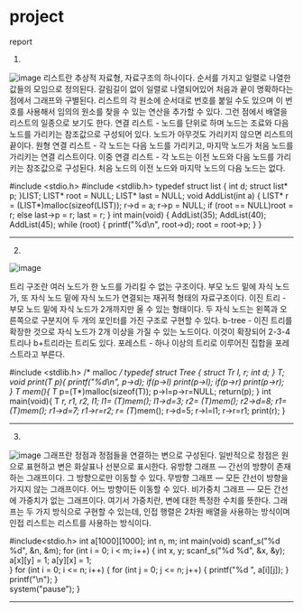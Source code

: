 # project
report

1. 
![image](https://user-images.githubusercontent.com/50905795/68380123-954e2180-0192-11ea-983d-dbca26367f3b.png)
리스트란 추상적 자료형, 자료구조의 하나이다. 순서를 가지고 일렬로 나열한 값들의 모임으로 정의된다. 
갈림길이 없이 일렬로 나열되어있어 처음과 끝이 명확하다는 점에서 그래프와 구별된다.
리스트의 각 원소에 순서대로 번호를 붙일 수도 있으며 이 번호를 사용해서 임의의 원소를 찾을 수 있는 연산을 추가할 수 있다. 그런 점에서 배열을 리스트의 일종으로 보기도 한다.
연결 리스트 - 노드를 단위로 하며 노드는 조료와 다음 노드를 가리키는 참조값으로 구성되어 있다. 노드가 아무것도 가리키지 않으면 리스트의 끝이다.
원형 연결 리스트 - 각 노드는 다음 노드를 가리키고, 마지막 노드가 처음 노드를 가리키는 연결 리스트이다.
이중 연결 리스트 - 각 노드는 이전 노드와 다음 노드를 가리키는 참조값으로 구성된다. 처음 노드의 이전 노드와 마지막 노드의 다음 노드는 없다.

#include <stdio.h>
#include <stdlib.h>
typedef struct list {
	int d;
	struct list* p;
}LIST;
LIST* root = NULL;
LIST* last = NULL;
void AddList(int a) {
	LIST* r = (LIST*)malloc(sizeof(LIST));
	r->d = a; 
	r->p = NULL;
	if (root == NULL)root = r;
	else last->p = r;
	last = r;
}
int main(void) {
	AddList(35);
	AddList(40);
	AddList(45);
	while (root) {
		printf("%d\n", root->d);
		root = root->p;
	}
}

-------------------------

2. 
![image](https://user-images.githubusercontent.com/50905795/68379924-3092c700-0192-11ea-88a8-6c90d0ef1499.png)

트리 구조란 여러 노드가 한 노드를 가리킬 수 없는 구조이다. 부모 노드 밑에 자식 노드가, 또 자식 노드 밑에 자식 노드가 연결되는 재귀적 형태의 자료구조이다.
이진 트리 - 부모 노드 밑에 자식 노드가 2개까지만 올 수 있는 형태이다. 두 자식 노드는 왼쪽과 오른쪽으로 구분지어 두 개의 포인터를 가진 구조로 구현할 수 있다.
b-tree - 이진 트리를 확장한 것으로 자식 노드가 2개 이상을 가질 수 있는 노드이다. 이것이 확장되어 2-3-4 트리나 b+트리라는 트리도 있다.
포레스트 - 하나 이상의 트리로 이루어진 집합을 포레스트라고 부른다.

#include <stdlib.h>               /* malloc */
typedef struct Tree {
    struct Tr *l, *r;
    int d;
} T;
void print(T* p){
   printf("%d\n", p->d);
   if(p->l) print(p->l);
   if(p->r) print(p->r);    
}
T* mem(){
 T* p=(T*)malloc(sizeof(T));
 p->l=p->r=NULL;
 return(p);
}
int main(void){
    T *r, *r1, *r2, *l1;
    l1= (T*)mem(); l1->d=3; 
    r2= (T*)mem(); r2->d=8; 
    r1= (T*)mem(); r1->d=7; r1->r=r2;
    r= (T*)mem(); r->d=5; r->l=l1;  r->r=r1;
    print(r);
}

-----------------------

3.
![image](https://user-images.githubusercontent.com/50905795/68379975-4acca500-0192-11ea-83d3-2c1a2e3b1f07.png)
그래프란 정점과 정점들을 연결하는 변으로 구성된다. 일반적으로 정점은 원으로 표현하고 변은 화살표나 선분으로 표시한다.
유방향 그래프 — 간선의 방향이 존재하는 그래프이다. 그 방향으로만 이동할 수 있다.
무방향 그래프 — 모든 간선이 방향을 가지지 않는 그래프이다. 어느 방향이든 이동할 수 있다.
비가중치 그래프 — 모든 간선에 가중치가 없는 그래프이다. 여기서 가중치란, 변에 대한 특정한 수치를 뜻한다.
그래프는 두 가지 방식으로 구현할 수 있는데, 인접 행렬은 2차원 배열을 사용하는 방식이며 인접 리스트는 리스트를 사용하는 방식이다.

#include<stdio.h>
int a[1000][1000];
int n, m;
int main(void) 
  scanf_s("%d %d", &n, &m);
  for (int i = 0; i < m; i++) 
  {
    int x, y;
    scanf_s("%d %d", &x, &y);   
    a[x][y] = 1;
    a[y][x] = 1;   
  }
  for (int i = 0; i <= n; i++) 
  {
    for (int j = 0; j <= n; j++) 
    {
        printf("%d ", a[i][j]);
	}
	    printf("\n");
	}  
    system("pause");
}

-----------------------

